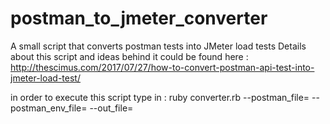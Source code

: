 # postman_to_jmeter_converter
A small script that converts postman tests into JMeter load tests
Details about this script and ideas behind it could be found here : http://thescimus.com/2017/07/27/how-to-convert-postman-api-test-into-jmeter-load-test/

in order to execute this script type in : ruby converter.rb --postman_file=<PATH TO POSTMAN COLLECTION V2> --postman_env_file=<PATH TO POSTMAN ENV V2> --out_file=<JMX FILE TO OUTPUT TO>
